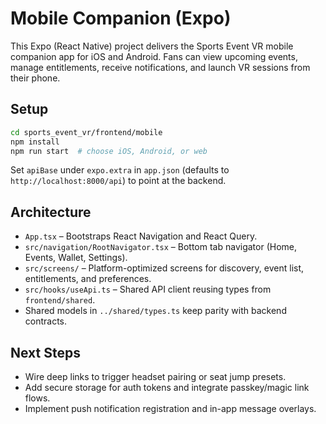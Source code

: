 # Mobile Companion (Expo)

This Expo (React Native) project delivers the Sports Event VR mobile companion app for iOS and Android. Fans can view upcoming events, manage entitlements, receive notifications, and launch VR sessions from their phone.

## Setup

```bash
cd sports_event_vr/frontend/mobile
npm install
npm run start  # choose iOS, Android, or web
```

Set `apiBase` under `expo.extra` in `app.json` (defaults to `http://localhost:8000/api`) to point at the backend.

## Architecture
- `App.tsx` – Bootstraps React Navigation and React Query.
- `src/navigation/RootNavigator.tsx` – Bottom tab navigator (Home, Events, Wallet, Settings).
- `src/screens/` – Platform-optimized screens for discovery, event list, entitlements, and preferences.
- `src/hooks/useApi.ts` – Shared API client reusing types from `frontend/shared`.
- Shared models in `../shared/types.ts` keep parity with backend contracts.

## Next Steps
- Wire deep links to trigger headset pairing or seat jump presets.
- Add secure storage for auth tokens and integrate passkey/magic link flows.
- Implement push notification registration and in-app message overlays.
